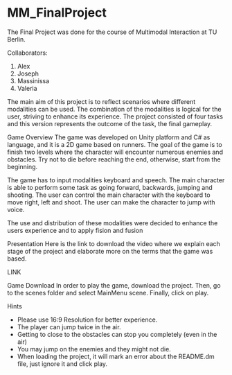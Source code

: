 # MM_FinalProject

The Final Project was done for the course of Multimodal Interaction at TU Berlin.

Collaborators:
  1. Alex
  2. Joseph
  3. Massinissa
  4. Valeria 

The main aim of this project is to reflect scenarios where different modalities can be used. The combination of the modalities is logical for the user, striving to enhance its experience. The project consisted of four tasks and this version represents the outcome of the task, the final gameplay. 

Game  Overview
The game was developed on Unity platform and C# as language, and it is a 2D game based on runners. The goal of the game is to finish two levels where the character will encounter numerous enemies and obstacles. Try not to die before reaching the end, otherwise, start from the beginning.

The game has to input modalities keyboard and speech. The main character is able to perform some task as going forward, backwards, jumping and shooting. The user can control the main character with the keyboard to move right, left and shoot. The user can make the character to jump with voice. 

The use and distribution of these modalities were decided to enhance the users experience and to apply fision and fusion

Presentation
Here is the link to download the video where we explain each stage of the project and elaborate more on the terms that the game was based. 

LINK

Game  Download
In order to play the game, download the project. Then, go to the scenes folder and select MainMenu scene. Finally, click on play.

Hints
- Please use 16:9 Resolution for better experience. 
-  The player can jump twice in the air.
-  Getting to close to the obstacles can stop you completely (even in the air)
-  You may jump on the enemies and they might not die. 
-  When loading the project, it will mark an error about the README.dm file, just ignore it and click play.

